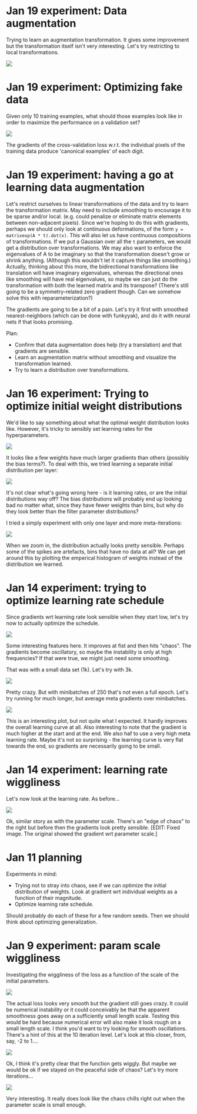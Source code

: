 # Jan 19 experiment: Data augmentation

Trying to learn an augmentation transformation. It gives some improvement but
the transformation itself isn't very interesting. Let's try restricting to local
transformations.

![](experiments/Jan_19_nearest_neighbors_augmentation/1/fig.png)

# Jan 19 experiment: Optimizing fake data

Given only 10 training examples, what should those examples look like in order to maximize the performance on a validation set?

![](experiments/Jan_19_optimize_data/1/fig.png)

The gradients of the cross-validation loss w.r.t. the individual pixels of the training data produce 'canonical examples' of each digit.

# Jan 19 experiment: having a go at learning data augmentation

Let's restrict ourselves to linear transformations of the data and try to learn
the transformation matrix. May need to include smoothing to encourage it to be
sparse and/or local. (e.g. could penalize or eliminate matrix elements between
non-adjacent pixels). Since we're hoping to do this with gradients, perhaps we
should only look at continuous deformations, of the form `y = matrixexp(A *
t).dot(x)`. This will also let us have continuous compositions of
transformations. If we put a Gaussian over all the `t` parameters, we would get
a distribution over transformations. We may also want to enforce the eigenvalues
of A to be imaginary so that the transformation doesn't grow or shrink
anything. (Although this wouldn't let it capture things like smoothing.)
Actually, thinking about this more, the bidirectional transformations like
translation will have imaginary eigenvalues, whereas the directional ones like
smoothing will have real eigenvalues, so maybe we can just do the transformation
with both the learned matrix and its transpose? (There's still going to be a
symmetry-related zero gradient though. Can we somehow solve this with
reparameterization?)

The gradients are going to be a bit of a pain. Let's try it first with
smoothed nearest-neighbors (which can be done with funkyyak), and do it with
neural nets if that looks promising.

Plan:
* Confirm that data augmentation does help (try a translation) and that
  gradients are sensible.
* Learn an augmentation matrix without smoothing and visualize the
  transformation learned.
* Try to learn a distribution over transformations.

# Jan 16 experiment: Trying to optimize initial weight distributions

We'd like to say something about what the optimal weight distribution looks like.  However, it's tricky to sensibly set learning rates for the hyperparameters.

![](experiments/Jan_16_optimize_initial_dist/1/fig.png)

It looks like a few weights have much larger gradients than others (possibly the bias terms?).
To deal with this, we tried learning a separate initial distribution per layer:

![](experiments/Jan_16_optimize_initial_dist/2/fig.png)

It's not clear what's going wrong here - is it learning rates, or are the initial distributions way off?
The bias distributions will probably end up looking bad no matter what, since they have fewer weights than bins, but why do they look better than the filter parameter distributions?

I tried a simply experiment with only one layer and more meta-iterations:

![](experiments/Jan_16_optimize_initial_dist/3/fig.png)

When we zoom in, the distribution actually looks pretty sensible. Perhaps some of the spikes are artefacts, bins that have no data at all?  We can get around this by plotting the emperical histogram of weights instead of the distribution we learned.

# Jan 14 experiment: trying to optimize learning rate schedule

Since gradients wrt learning rate look sensible when they start low, let's try
now to actually optimize the schedule.

![](experiments/Jan_15_optimize_learning_rate_schedule/1/fig.png)

Some interesting features here. It improves at fist and then hits "chaos". The
gradients become oscillatory, so maybe the instability is only at high
frequencies? If that were true, we might just need some smoothing.

That was with a small data set (1k). Let's try with 3k.

![](experiments/Jan_15_optimize_learning_rate_schedule/2/fig.png)

Pretty crazy. But with minibatches of 250 that's not even a full epoch. Let's
try running for much longer, but average meta gradients over minibatches.

![](experiments/Jan_15_optimize_learning_rate_schedule/3/fig.png)

This is an interesting plot, but not quite what I expected. It hardly improves
the overall learning curve at all. Also interesting to note that the gradient is
much higher at the start and at the end. We also haf to use a very high meta
learning rate. Maybe it's not so surprising - the learning curve is very flat
towards the end, so gradients are necessarily going to be small.

<!---  ./experiments/Jan_14_learning_rate_wiggliness/README.md --->
# Jan 14 experiment: learning rate wiggliness
Let's now look at the learning rate. As before...

![](experiments/Jan_14_learning_rate_wiggliness/1/fig.png)

Ok, similar story as with the parameter scale. There's an "edge of chaos" to the
right but before then the gradients look pretty
sensible. [EDIT: Fixed image. The original showed the gradient wrt parameter scale.]

# Jan 11 planning

Experiments in mind:

* Trying not to stray into chaos, see if we can optimize the initial
  distribution of weights. Look at gradient wrt individual weights
  as a function of their magnitude.
* Optimize learning rate schedule.

Should probably do each of these for a few random seeds. Then we should think
about optimizing generalization.

<!---  ./experiments/Jan_9_param_scale_wiggliness/README.md --->
# Jan 9 experiment: param scale wiggliness

Investigating the wiggliness of the loss as a function of the scale of
the initial parameters.

![](experiments/Jan_9_param_scale_wiggliness/1/fig.png)

The actual loss looks very smooth but the gradient still goes
crazy. It could be numerical instability or it could conceivably be
that the apparent smoothness goes away on a sufficiently small length
scale. Testing this would be hard because numerical error will also
make it look rough on a small length scale. I think you'd want to try
looking for smooth oscillations. There's a hint of this at the 10
iteration level. Let's look at this closer, from, say, -2 to 1....

![](experiments/Jan_9_param_scale_wiggliness/2/fig.png)

Ok, I think it's pretty clear that the function gets wiggly. But maybe
we would be ok if we stayed on the peaceful side of chaos? Let's try
more iterations...

![](experiments/Jan_9_param_scale_wiggliness/3/fig.png)

Very interesting. It really does look like the chaos chills right out
when the parameter scale is small enough.


